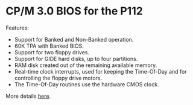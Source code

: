 # CP/M 3.0 BIOS for the P112

Features:

* Support for Banked and Non-Banked operation.
* 60K TPA with Banked BIOS.
* Support for two floppy drives.
* Support for GIDE hard disks, up to four partitions.
* RAM disk created out of the remaining available memory.
* Real-time clock interrupts, used for keeping the Time-Of-Day and for
controlling the floppy drive motors.
* The Time-Of-Day routines use the hardware CMOS clock.

More details [here](http://p112.sourceforge.net/index.php?cpm3).
